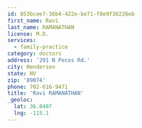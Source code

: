 ```yaml
---
id: 853bcee7-36b4-422e-be71-f8e9f36226eb
first_name: Ravi
last_name: RAMANATHAN
license: M.D.
services:
  - family-practice
category: doctors
address: '291 N Pecos Rd.'
city: Henderson
state: NV
zip: '89074'
phone: 702-616-9471
title: 'Ravi RAMANATHAN'
_geoloc:
  lat: 36.0407
  lng: -115.1
---
```


